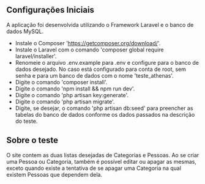## Configurações Iniciais

A aplicação foi desenvolvida utilizando o Framework Laravel e o banco de dados MySQL.

- Instale o Composer 'https://getcomposer.org/download/'.
- Instale o Laravel com o comando 'composer global require laravel/installer'.
- Renomeie o arquivo .env.example para .env e configure para o banco de dados desejado. No caso está configurado para conta de root, sem senha e para um banco de dados com o nome 'teste_athenas'.
- Digite o comando 'composer install'.
- Digite o comando 'npm install && npm run dev'.
- Digite o comando 'php artisan key:generate'.
- Digite o comando 'php artisan migrate'.
- Digite, se desejar, o comando 'php artisan db:seed' para preencher as tabelas do banco de dados conforme os dados passados na descrição do teste.

## Sobre o teste

O site contem as duas listas desejadas de Categorias e Pessoas. Ao se criar uma Pessoa ou Categoria, também é possível editar ou apagar as mesmas, exceto quando existe a tentativa de se apagar uma Categoria na qual existem Pessoas que dependem dela.
